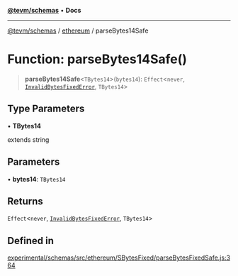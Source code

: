 [**@tevm/schemas**](../../README.md) • **Docs**

***

[@tevm/schemas](../../modules.md) / [ethereum](../README.md) / parseBytes14Safe

# Function: parseBytes14Safe()

> **parseBytes14Safe**\<`TBytes14`\>(`bytes14`): `Effect`\<`never`, [`InvalidBytesFixedError`](../classes/InvalidBytesFixedError.md), `TBytes14`\>

## Type Parameters

• **TBytes14**

extends string

## Parameters

• **bytes14**: `TBytes14`

## Returns

`Effect`\<`never`, [`InvalidBytesFixedError`](../classes/InvalidBytesFixedError.md), `TBytes14`\>

## Defined in

[experimental/schemas/src/ethereum/SBytesFixed/parseBytesFixedSafe.js:364](https://github.com/evmts/tevm-monorepo/blob/main/experimental/schemas/src/ethereum/SBytesFixed/parseBytesFixedSafe.js#L364)
